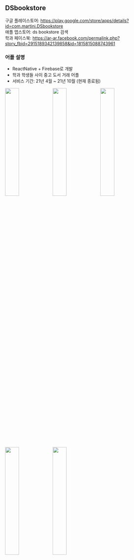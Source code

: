 ## DSbookstore

구글 플레이스토어: https://play.google.com/store/apps/details?id=com.martini.DSbookstore  
애플 앱스토어: ds bookstore 검색  
학과 페이스북: https://ar-ar.facebook.com/permalink.php?story_fbid=2915189342139858&id=1815815088743961

### 어플 설명
- ReactNative + Firebase로 개발
- 학과 학생들 사이 중고 도서 거래 어플
- 서비스 기간: 21년 4월 ~ 21년 10월 (현재 종료됨) 

<p float="left">
  <img src = "https://github.com/yeseoLee/DSbookstore/blob/main/Screenshots/appstore.png?raw=true" width="30%" height="30%">
  <img src = "https://github.com/yeseoLee/DSbookstore/blob/main/Screenshots/login.jpeg?raw=true" width="30%" height="30%">
  <img src = "https://github.com/yeseoLee/DSbookstore/blob/main/Screenshots/home.jpeg?raw=true" width="30%" height="30%">
  <img src = "https://github.com/yeseoLee/DSbookstore/blob/main/Screenshots/bookdetail.jpeg?raw=true" width="30%" height="30%">
  <img src = "https://github.com/yeseoLee/DSbookstore/blob/main/Screenshots/profile.jpeg?raw=true" width="30%" height="30%">
</p>
